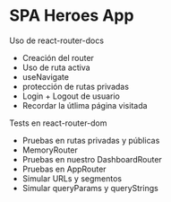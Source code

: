 # SPA Heroes App

Uso de react-router-docs
- Creación del router
- Uso de ruta activa
- useNavigate
- protección de rutas privadas
- Login + Logout de usuario
- Recordar la útlima página visitada

Tests en react-router-dom
- Pruebas en rutas privadas y públicas
- MemoryRouter
- Pruebas en nuestro DashboardRouter
- Pruebas en AppRouter
- Simular URLs y segmentos
- Simular queryParams y queryStrings